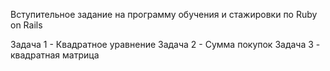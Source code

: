 Вступительное задание на программу обучения и стажировки по Ruby on Rails

Задача 1 - Квадратное уравнение
Задача 2 - Сумма покупок
Задача 3 - квадратная матрица

